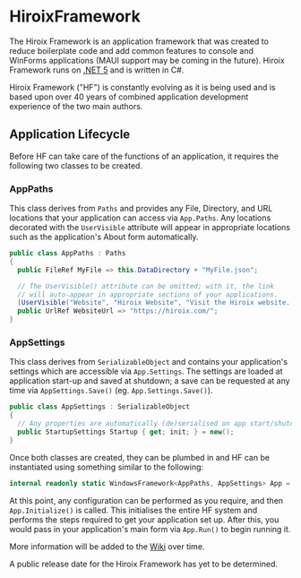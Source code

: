 # HiroixFramework
The Hiroix Framework is an application framework that was created to reduce boilerplate code and add common features to console and WinForms applications (MAUI support may be coming in the future). Hiroix Framework runs on [.NET 5](https://devblogs.microsoft.com/dotnet/announcing-net-5-0) and is written in C#.

Hiroix Framework ("HF") is constantly evolving as it is being used and is based upon over 40 years of combined application development experience of the two main authors.

## Application Lifecycle
Before HF can take care of the functions of an application, it requires the following two classes to be created.

### AppPaths
This class derives from `Paths` and provides any File, Directory, and URL locations that your application can access via `App.Paths`. Any locations decorated with the `UserVisible` attribute will appear in appropriate locations such as the application's About form automatically.

```csharp
public class AppPaths : Paths
{
  public FileRef MyFile => this.DataDirectory + "MyFile.json";

  // The UserVisible() attribute can be omitted; with it, the link
  // will auto-appear in appropriate sections of your applications.
  [UserVisible("Website", "Hiroix Website", "Visit the Hiroix website...")]
  public UrlRef WebsiteUrl => "https://hiroix.com/";
}
```

### AppSettings
This class derives from `SerializableObject` and contains your application's settings which are accessible via `App.Settings`. The settings are loaded at application start-up and saved at shutdown; a save can be requested at any time via `AppSettings.Save()` (eg. `App.Settings.Save()`).

```csharp
public class AppSettings : SerializableObject
{
  // Any properties are automatically (de)serialised on app start/shutdown.
  public StartupSettings Startup { get; init; } = new();
}
```

Once both classes are created, they can be plumbed in and HF can be instantiated using something similar to the following:

```csharp
internal readonly static WindowsFramework<AppPaths, AppSettings> App = new();
```

At this point, any configuration can be performed as you require, and then `App.Initialize()` is called. This initialises the entire HF system and performs the steps required to get your application set up. After this, you would pass in your application's main form via `App.Run()` to begin running it.

More information will be added to the [Wiki](https://github.com/BootBlock/Hiroix-Framework/wiki) over time.

A public release date for the Hiroix Framework has yet to be determined.
